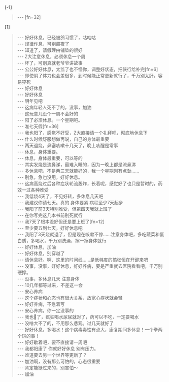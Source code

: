 
[-1] 
>--- [fn=32]<br>

[1] 
>--- 好好休息，已经被鸽习惯了，咕咕咕<br>
>--- 规律作息，可别熬夜了<br>
>--- 知道了，请假理由铺垫的很好<br>
>--- Z大注意休息，必须休息一个周<br>
>--- 坏了，可别真就老爷爷讲故事<br>
>--- 公公好好休息，太监了也不怪你，调整好状态，把侠行给补完[fn=6]<br>
>--- 即使阴了体力也会差很多，到时候能正常更新就行了，千万别太肝，容易猝死<br>
>--- 好好休息<br>
>--- 好好休息<br>
>--- 明年见吧<br>
>--- 这病年轻人死不了的，没事，加油<br>
>--- 这玩意儿没个一周不会好的<br>
>--- 阳了必须休息。一个星期吧。<br>
>--- 准七天假[fn=36]<br>
>--- 我也阳了，感觉不好受，Z大直接请一个礼拜吧，彻底地休息下<br>
>--- 什么时候舒服想做再说，自己的身体最重要<br>
>--- 两天退烧，鼻塞咳嗽十几天了，晚上咳醒是常事<br>
>--- 休息，身体重要。<br>
>--- 休息，身体最重要，可以等的<br>
>--- 其实发烧是流鼻涕，最难入睡的，因为一晚上都是流鼻涕<br>
>--- 多休息吧，不是两三天就能好的，我一个星期刚有点劲……<br>
>--- 别急，急也没用，好好休息。<br>
>--- 这病高烧过后各种症状轮流轰炸，长着呢，感觉好了也只是暂时的，药效一过各种难受<br>
>--- 我低烧4天了，不见好转，多休息几天吧<br>
>--- 我建议你请七天。真的 身体要紧 病程至少7天起步<br>
>--- 我阳了前3天特别难受，但第四天我就上班了<br>
>--- 在你写完这几本书前别死就行<br>
>--- 我7天了根本没好但还是要上班了[fn=12]<br>
>--- 至少要五到七天，好好休息吧<br>
>--- 我阳了3天烧就退了，但是现在咳嗽不停……注意身体吧，多吃蔬菜和蛋白质，多喝水，千万别洗澡，擦一擦身体就行<br>
>--- 好好休息，加油<br>
>--- 好好休息，别穿越了<br>
>--- 请休息好。啊、这里的时间线……是低帏度的搞张恒在开键来吧<br>
>--- 没事，没事，好好休息，好好养病，要是严重就去医院看看吧，千万别硬撑。<br>
>--- 没事，多休息几天 注意身体<br>
>--- 10几年都等过来，不差这一会<br>
>--- 安心养病<br>
>--- 这个症状和心态也有很大关系，放宽心症状就会轻<br>
>--- 好好养病，不急着写<br>
>--- 安心养病，你一定没事的<br>
>--- 我也🐑了，疯狂喝水尿尿就对了，药可以不吃，一定要喝水<br>
>--- 没啥大不了的，不用那么悲观。过几天就好了<br>
>--- 好好休息，多喝水！这个病毒毒性有点大，康复期间多休息！一个拳两个饼的事！<br>
>--- 好好歇着吧，要不直接请一周吧<br>
>--- 我都阳康了 你就好好休息 别有压力。<br>
>--- 难道要去另一个世界等更新了？<br>
>--- 加油啊，没有那么可怕的，心态很重要<br>
>--- 肯定能挺过来的，别害怕～<br>
>--- 加油<br>
